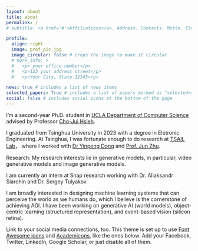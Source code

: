 ```yaml
---
layout: about
title: about
permalink: /
# subtitle: <a href='#'>Affiliations</a>. Address. Contacts. Motto. Etc.

profile:
  align: right
  image: prof_pic.jpg
  image_circular: false # crops the image to make it circular
  # more_info: >
  #   <p> your office number</p>
  #   <p>123 your address street</p>
  #   <p>Your City, State 12345</p>

news: true # includes a list of news items
selected_papers: True # includes a list of papers marked as "selected={true}"
social: false # includes social icons at the bottom of the page
---
```


  I’m a second-year Ph.D. student in [UCLA Department of Computer Science](https://www.cs.ucla.edu/) advised by Professor [Cho-Jui Hsieh](https://web.cs.ucla.edu/~chohsieh/).

  I graduated from Tsinghua University in 2023 with a degree in Eletronic Engineering. At Tsinghua,  I was fortunate enough to do research at [TSAIL Lab](https://ml.cs.tsinghua.edu.cn/)， where I worked with [Dr Yinpeng Dong](https://ml.cs.tsinghua.edu.cn/~yinpeng/) and [Prof. Jun Zhu](https://ml.cs.tsinghua.edu.cn/~jun/index.shtml).

  Research: My research interests lie in generative models, in particular, video generative models and image generative models. 

I am currently an intern at Snap research working with Dr. Aliaksandr Siarohin and Dr. Sergey Tulyakov.

I am broadly interested in designing machine learning systems that can perceive the world as we humans do, which I believe is the cornerstone of achieving AGI. I have been working on generative AI (world models), object-centric learning (structured representation), and event-based vision (silicon retina).

Link to your social media connections, too. This theme is set up to use [Font Awesome icons](https://fontawesome.com/) and [Academicons](https://jpswalsh.github.io/academicons/), like the ones below. Add your Facebook, Twitter, LinkedIn, Google Scholar, or just disable all of them.

